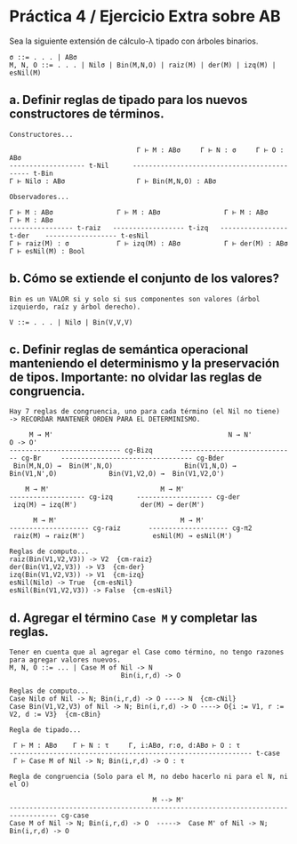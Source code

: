 # Práctica 4 / Ejercicio Extra sobre AB  
Sea la siguiente extensión de cálculo-λ tipado con árboles binarios.
```
σ ::= . . . | ABσ
M, N, O ::= . . . | Nilσ | Bin(M,N,O) | raiz(M) | der(M) | izq(M) | esNil(M)
```
## a. Definir reglas de tipado para los nuevos constructores de términos.  
```
Constructores...

                                Γ ⊢ M : ABσ     Γ ⊢ N : σ     Γ ⊢ O : ABσ
------------------- t-Nil      -------------------------------------------- t-Bin    
Γ ⊢ Nilσ : ABσ                  Γ ⊢ Bin(M,N,O) : ABσ

Observadores...

Γ ⊢ M : ABσ                Γ ⊢ M : ABσ                Γ ⊢ M : ABσ               Γ ⊢ M : ABσ
---------------- t-raiz   ------------------ t-izq   ----------------- t-der    ------------------ t-esNil
Γ ⊢ raiz(M) : σ            Γ ⊢ izq(M) : ABσ           Γ ⊢ der(M) : ABσ          Γ ⊢ esNil(M) : Bool
```
## b. Cómo se extiende el conjunto de los valores?  
```
Bin es un VALOR si y solo si sus componentes son valores (árbol izquierdo, raíz y árbol derecho).

V ::= . . . | Nilσ | Bin(V,V,V)
```
## c. Definir reglas de semántica operacional manteniendo el determinismo y la preservación de tipos. Importante: no olvidar las reglas de congruencia.  
```
Hay 7 reglas de congruencia, uno para cada término (el Nil no tiene)
-> RECORDAR MANTENER ORDEN PARA EL DETERMINISMO.

     M → M'                                            N → N'                                   O -> O'
---------------------------- cg-Bizq       ----------------------------- cg-Br     --------------------------------- cg-Bder
 Bin(M,N,O) →  Bin(M',N,O)                  Bin(V1,N,O) →  Bin(V1,N',O)             Bin(V1,V2,O) →  Bin(V1,V2,O')

    M → M'                            M → M'
------------------- cg-izq      ------------------- cg-der
 izq(M) → izq(M')                der(M) → der(M')

      M → M'                               M → M'
-------------------- cg-raiz       -------------------- cg-π2
 raiz(M) → raiz(M')                 esNil(M) → esNil(M')

Reglas de computo...            
raiz(Bin(V1,V2,V3)) -> V2  {cm-raiz}
der(Bin(V1,V2,V3)) -> V3  {cm-der}
izq(Bin(V1,V2,V3)) -> V1  {cm-izq}
esNil(Nilσ) -> True  {cm-esNil}
esNil(Bin(V1,V2,V3)) -> False  {cm-esNil}
```
## d. Agregar el término `Case M` y completar las reglas.    
```
Tener en cuenta que al agregar el Case como término, no tengo razones para agregar valores nuevos.
M, N, O ::= ... | Case M of Nil -> N
                            Bin(i,r,d) -> O

Reglas de computo...
Case Nilσ of Nil -> N; Bin(i,r,d) -> O ----> N  {cm-cNil}
Case Bin(V1,V2,V3) of Nil -> N; Bin(i,r,d) -> O ----> O{i := V1, r := V2, d := V3}  {cm-cBin}

Regla de tipado...

 Γ ⊢ M : ABσ    Γ ⊢ N : τ     Γ, i:ABσ, r:σ, d:ABσ ⊢ O : τ
------------------------------------------------------------- t-case    
 Γ ⊢ Case M of Nil -> N; Bin(i,r,d) -> O : τ

Regla de congruencia (Solo para el M, no debo hacerlo ni para el N, ni el O)

                                    M --> M'
---------------------------------------------------------------------------------- cg-case    
Case M of Nil -> N; Bin(i,r,d) -> O  ----->  Case M' of Nil -> N; Bin(i,r,d) -> O


```
